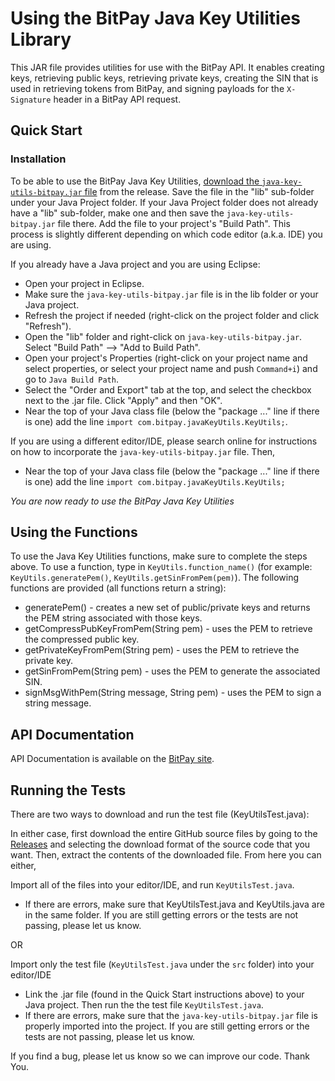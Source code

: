 # Using the BitPay Java Key Utilities Library

This JAR file provides utilities for use with the BitPay API. It enables creating keys, retrieving public keys, retrieving private keys, creating the SIN that is used in retrieving tokens from BitPay, and signing payloads for the `X-Signature` header in a BitPay API request.

## Quick Start
### Installation
To be able to use the BitPay Java Key Utilities, [download the `java-key-utils-bitpay.jar` file](https://github.com/suraj-masand/java-key-utils/releases/tag/v2.0.0) from the release. Save the file in the "lib" sub-folder under your Java Project folder. If your Java Project folder does not already have a "lib" sub-folder, make one and then save the `java-key-utils-bitpay.jar` file there. Add the file to your project's "Build Path". This process is slightly different depending on which code editor (a.k.a. IDE) you are using.

If you already have a Java project and you are using Eclipse:

* Open your project in Eclipse.
* Make sure the `java-key-utils-bitpay.jar` file is in the lib folder or your Java project.
* Refresh the project if needed (right-click on the project folder and click "Refresh").
* Open the "lib" folder and right-click on `java-key-utils-bitpay.jar`. Select "Build Path" --> "Add to Build Path".
* Open your project's Properties (right-click on your project name and select properties, or select your project name and push `Command+i`) and go to `Java Build Path`.
* Select the "Order and Export" tab at the top, and select the checkbox next to the .jar file. Click "Apply" and then "OK".
* Near the top of your Java class file (below the "package ..." line if there is one) add the line `import com.bitpay.javaKeyUtils.KeyUtils;`.

If you are using a different editor/IDE, please search online for instructions on how to incorporate the `java-key-utils-bitpay.jar` file. Then,

* Near the top of your Java class file (below the "package ..." line if there is one) add the line `import com.bitpay.javaKeyUtils.KeyUtils;`

*You are now ready to use the BitPay Java Key Utilities*

## Using the Functions
To use the Java Key Utilities functions, make sure to complete the steps above. To use a function, type in `KeyUtils.function_name()` (for example: `KeyUtils.generatePem()`, `KeyUtils.getSinFromPem(pem)`).
The following functions are provided (all functions return a string):

* generatePem() - creates a new set of public/private keys and returns the PEM string associated with those keys.
* getCompressPubKeyFromPem(String pem) - uses the PEM to retrieve the compressed public key.
* getPrivateKeyFromPem(String pem) - uses the PEM to retrieve the private key.
* getSinFromPem(String pem) - uses the PEM to generate the associated SIN.
* signMsgWithPem(String message, String pem) - uses the PEM to sign a string message.

## API Documentation

API Documentation is available on the [BitPay site](https://bitpay.com/api).

## Running the Tests
There are two ways to download and run the test file (KeyUtilsTest.java):

In either case, first download the entire GitHub source files by going to the [Releases](https://github.com/suraj-masand/java-key-utils/releases) and selecting the download format of the source code that you want. Then, extract the contents of the downloaded file. From here you can either,

Import all of the files into your editor/IDE, and run `KeyUtilsTest.java`.
  * If there are errors, make sure that KeyUtilsTest.java and KeyUtils.java are in the same folder. If you are still getting errors or the tests are not passing, please let us know.

OR

Import only the test file (`KeyUtilsTest.java` under the `src` folder) into your editor/IDE
  * Link the .jar file (found in the Quick Start instructions above) to your Java project. Then run the the test file `KeyUtilsTest.java`.
  * If there are errors, make sure that the `java-key-utils-bitpay.jar` file is properly imported into the project. If you are still getting errors or the tests are not passing, please let us know.

If you find a bug, please let us know so we can improve our code. Thank You.
